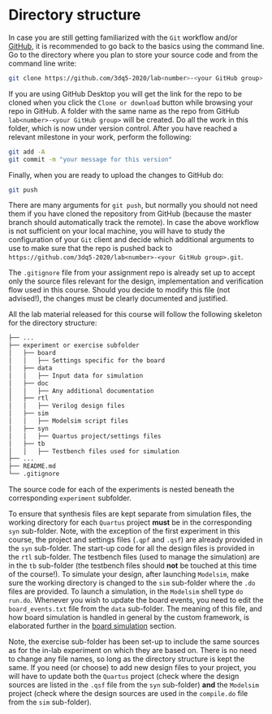 # Directory structure

In case you are still getting familiarized with the `Git` workflow and/or [GitHub](https://help.github.com/en/github), it is recommended to go back to the basics using the command line. Go to the directory where you plan to store your source code and from the command line write:

```bash
git clone https://github.com/3dq5-2020/lab<number>-<your GitHub group>.git
```

If you are using GitHub Desktop you will get the link for the repo to be cloned when you click the `Clone or download` button while browsing your repo in GitHub. A folder with the same name as the repo from GitHub `lab<number>-<your GitHub group>` will be created. Do all the work in this folder, which is now under version control. After you have reached a relevant milestone in your work, perform the following:

```bash
git add -A
git commit -m "your message for this version"
```  
Finally, when you are ready to upload the changes to GitHub do:

```bash
git push
``` 

There are many arguments for `git push`, but normally you should not need them if you have cloned the repository from GitHub (because the master branch should automatically track the remote). In case the above workflow is not sufficient on your local machine, you will have to study the configuration of your `Git` client and decide which additional arguments to use to make sure that the repo is pushed back to ` https://github.com/3dq5-2020/lab<number>-<your GitHub group>.git`.
              
The `.gitignore` file from your assignment repo is already set up to accept only the source files relevant for the design, implementation and verification flow used in this course. Should you decide to modify this file (not advised!), the changes must be clearly documented and justified.

All the lab material released for this course will follow the following skeleton for the directory structure:

```bash
├── ...
├── experiment or exercise subfolder
│   ├── board
│   │   ├── Settings specific for the board
│   ├── data
│   │   ├── Input data for simulation
│   ├── doc
│   │   ├── Any additional documentation
│   ├── rtl
│   │   ├── Verilog design files
│   ├── sim
│   │   ├── Modelsim script files
│   ├── syn
│   │   ├── Quartus project/settings files
│   ├── tb
│   │   ├── Testbench files used for simulation
├── ...
├── README.md
└── .gitignore
```

The source code for each of the experiments is nested beneath the corresponding `experiment` subfolder.

To ensure that synthesis files are kept separate from simulation files, the working directory for each `Quartus` project **must** be in the corresponding `syn` sub-folder. Note, with the exception of the first experiment in this course, the project and settings files (`.qpf` and `.qsf`) are already provided in the `syn` sub-folder. The start-up code for all the design files is provided in the `rtl` sub-folder. The testbench files (used to manage the simulation) are in the `tb` sub-folder (the testbench files should **not** be touched at this time of the course!). To simulate your design, after launching `Modelsim`, make sure the working directory is changed to the `sim` sub-folder where the `.do` files are provided. To launch a simulation, in the `Modelsim` shell type `do run.do`. Whenever you wish to update the board events, you need to edit the `board_events.txt` file from the `data` sub-folder. The meaning of this file, and how board simulation is handled in general by the custom framework, is elaborated further in the [board simulation](board-simulation.md) section.

Note, the exercise sub-folder has been set-up to include the same sources as for the in-lab experiment on which they are based on. There is no need to change any file names, so long as the directory structure is kept the same. If you need (or choose) to add new design files to your project, you will have to update both the `Quartus` project (check where the design sources are listed in the `.qsf` file from the `syn` sub-folder) **and** the `Modelsim` project (check where the design sources are used in the `compile.do` file from the `sim` sub-folder).